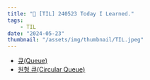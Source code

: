 ```yaml
---
title: "📝 [TIL] 240523 Today I Learned."
tags:
    - TIL
date: "2024-05-23"
thumbnail: "/assets/img/thumbnail/TIL.jpeg"
---
```


- [큐(Queue)](https://www.devkobe24.com/Backend/AnD/2024-05-23-Queue.html)
- [원형 큐(Circular Queue)](https://www.devkobe24.com/Backend/AnD/2024-05-23-circularQueue.html)
